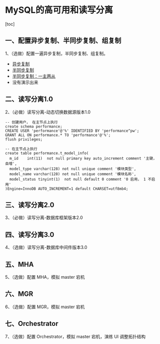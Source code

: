 # MySQL的高可用和读写分离

[toc]

## 一、配置异步复制、半同步复制、组复制

1、（选做）配置一遍异步复制，半同步复制、组复制。 

- [异步复制](https://github.com/hefrankeleyn/JAVARebuild/blob/main/Week_07_MySQL%E9%AB%98%E5%8F%AF%E7%94%A8%E5%92%8C%E8%AF%BB%E5%86%99%E5%88%86%E7%A6%BB/2021-11-25-MySQL%E4%B8%BB%E4%BB%8E%E5%A4%8D%E5%88%B6%E6%BC%94%E7%A4%BA-%E5%9C%A8ubuntu%E6%9C%8D%E5%8A%A1%E5%99%A8%E4%B8%8A%E5%88%A9%E7%94%A8docker%E5%90%AF%E5%8A%A8%E4%B8%A4%E4%B8%AAmysql%E6%9C%8D%E5%8A%A1.md)
- [半同步复制](https://github.com/hefrankeleyn/JAVARebuild/blob/main/Week_07_MySQL%E9%AB%98%E5%8F%AF%E7%94%A8%E5%92%8C%E8%AF%BB%E5%86%99%E5%88%86%E7%A6%BB/2021-11-27-MySQL%E5%8D%8A%E5%90%8C%E6%AD%A5%E5%A4%8D%E5%88%B6%E6%BC%94%E7%A4%BA.md)
- [半同步复制：一主两从](https://github.com/hefrankeleyn/JAVARebuild/blob/main/Week_07_MySQL%E9%AB%98%E5%8F%AF%E7%94%A8%E5%92%8C%E8%AF%BB%E5%86%99%E5%88%86%E7%A6%BB/2022-01-15-mysql%E5%8D%8A%E5%90%8C%E6%AD%A5%E5%A4%8D%E5%88%B6%E6%90%AD%E5%BB%BA_%E4%B8%80%E4%B8%BB%E4%B8%A4%E4%BB%8E.md)
- 没有演示出来

## 二、读写分离1.0

2、（必做）读写分离-动态切换数据源版本1.0

```mysql
-- 创建用户， 在主节点上执行
create schema performance;
CREATE USER 'performance'@'%' IDENTIFIED BY 'performance^pw';
GRANT ALL ON performance.* TO 'performance'@'%';
flush privileges;

-- 在主节点上执行
create table performance.t_model_info(
  m_id    int(11)  not null primary key auto_increment comment '主键，自增',
  model_type varchar(128) not null unique comment '模块类型',
  model_name varchar(128) not null unique comment '模块名称',
  model_status tinyint(1)  not null default 0 comment '0 启用， 1 不启用'
)Engine=InnoDB AUTO_INCREMENT=1 default CHARSET=utf8mb4;
```

## 三、读写分离2.0

3、（必做）读写分离-数据库框架版本2.0 

## 四、读写分离3.0

4、（选做）读写分离-数据库中间件版本3.0 

## 五、MHA

5、（选做）配置 MHA，模拟 master 宕机 

## 六、MGR

6、（选做）配置 MGR，模拟 master 宕机 

## 七、Orchestrator

7、（选做）配置 Orchestrator，模拟 master 宕机，演练 UI 调整拓扑结构